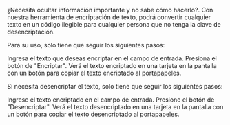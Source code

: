 ¿Necesita ocultar información importante y no sabe cómo hacerlo?. 
Con nuestra herramienta de encriptación de texto, podrá convertir cualquier texto en un código ilegible para cualquier persona que no tenga la clave de desencriptación.

Para su uso, solo tiene que seguir los siguientes pasos:

Ingresa el texto que deseas encriptar en el campo de entrada.
Presiona el botón de "Encriptar".
Verá el texto encriptado en una tarjeta en la pantalla con un botón para copiar el texto encriptado al portapapeles.

Si necesita desencriptar el texto, solo tiene que seguir los siguientes pasos:

Ingrese el texto encriptado en el campo de entrada.
Presione el botón de "Desencriptar".
Verá el texto desencriptado en una tarjeta en la pantalla con un botón para copiar el texto desencriptado al portapapeles.
